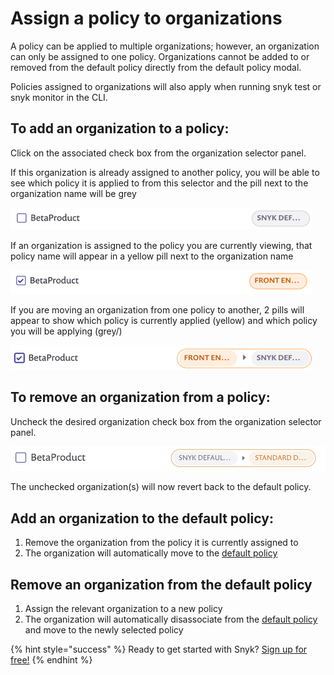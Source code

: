 # Assign a policy to organizations

A policy can be applied to multiple organizations; however, an organization can only be assigned to one policy. Organizations cannot be added to or removed from the default policy directly from the default policy modal.

Policies assigned to organizations will also apply when running snyk test or snyk monitor in the CLI.

## To add an organization to a policy:

Click on the associated check box from the organization selector panel.

If this organization is already assigned to another policy, you will be able to see which policy it is applied to from this selector and the pill next to the organization name will be grey

![](../../.gitbook/assets/mceclip3-2-.png)

If an organization is assigned to the policy you are currently viewing, that policy name will appear in a yellow pill next to the organization name

![](../../.gitbook/assets/mceclip2-6-.png)

If you are moving an organization from one policy to another, 2 pills will appear to show which policy is currently applied \(yellow\) and which policy you will be applying \(grey\/)

![](../../.gitbook/assets/mceclip1-16-.png)

## To remove an organization from a policy:

Uncheck the desired organization check box from the organization selector panel.

![](../../.gitbook/assets/untitled-2-.png)

The unchecked organization\(s\) will now revert back to the default policy.

## Add an organization to the default policy:

1. Remove the organization from the policy it is currently assigned to
2. The organization will automatically move to the [default policy](fixing-and-prioritizing-issues/policies/shared-policies-overview/)

## Remove an organization from the default policy

1. Assign the relevant organization to a new policy 
2. The organization will automatically disassociate from the [default policy](fixing-and-prioritizing-issues/policies/shared-policies-overview/) and move to the newly selected policy

{% hint style="success" %}
Ready to get started with Snyk? [Sign up for free!](https://snyk.io/login?cta=sign-up&loc=footer&page=support_docs_page)
{% endhint %}

